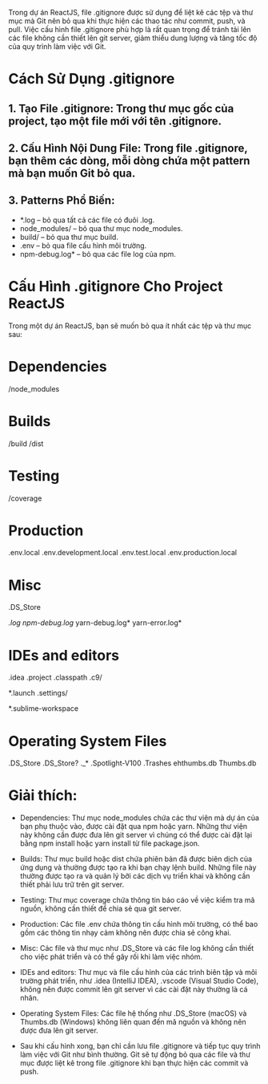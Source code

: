 Trong dự án ReactJS, file .gitignore được sử dụng để liệt kê các tệp và thư mục mà Git nên bỏ qua khi thực hiện các thao tác như commit, push, và pull. Việc cấu hình file .gitignore phù hợp là rất quan trọng để tránh tải lên các file không cần thiết lên git server, giảm thiểu dung lượng và tăng tốc độ của quy trình làm việc với Git.

# Cách Sử Dụng .gitignore
## 1. Tạo File .gitignore: Trong thư mục gốc của project, tạo một file mới với tên .gitignore.

## 2. Cấu Hình Nội Dung File: Trong file .gitignore, bạn thêm các dòng, mỗi dòng chứa một pattern mà bạn muốn Git bỏ qua.

## 3. Patterns Phổ Biến:

- *.log – bỏ qua tất cả các file có đuôi .log.
- node_modules/ – bỏ qua thư mục node_modules.
- build/ – bỏ qua thư mục build.
- .env – bỏ qua file cấu hình môi trường.
- npm-debug.log* – bỏ qua các file log của npm.
# Cấu Hình .gitignore Cho Project ReactJS
Trong một dự án ReactJS, bạn sẽ muốn bỏ qua ít nhất các tệp và thư mục sau:

# Dependencies
/node_modules

# Builds
/build
/dist

# Testing
/coverage

# Production
.env.local
.env.development.local
.env.test.local
.env.production.local

# Misc
.DS_Store

*.log
npm-debug.log*
yarn-debug.log*
yarn-error.log*

# IDEs and editors
.idea
.project
.classpath
.c9/

*.launch
.settings/

*.sublime-workspace

# Operating System Files
.DS_Store
.DS_Store?
._*
.Spotlight-V100
.Trashes
ehthumbs.db
Thumbs.db
# Giải thích:

- Dependencies: Thư mục node_modules chứa các thư viện mà dự án của bạn phụ thuộc vào, được cài đặt qua npm hoặc yarn. Những thư viện này không cần được đưa lên git server vì chúng có thể được cài đặt lại bằng npm install hoặc yarn install từ file package.json.

- Builds: Thư mục build hoặc dist chứa phiên bản đã được biên dịch của ứng dụng và thường được tạo ra khi bạn chạy lệnh build. Những file này thường được tạo ra và quản lý bởi các dịch vụ triển khai và không cần thiết phải lưu trữ trên git server.

- Testing: Thư mục coverage chứa thông tin báo cáo về việc kiểm tra mã nguồn, không cần thiết để chia sẻ qua git server.

- Production: Các file .env chứa thông tin cấu hình môi trường, có thể bao gồm các thông tin nhạy cảm không nên được chia sẻ công khai.

- Misc: Các file và thư mục như .DS_Store và các file log không cần thiết cho việc phát triển và có thể gây rối khi làm việc nhóm.

- IDEs and editors: Thư mục và file cấu hình của các trình biên tập và môi trường phát triển, như .idea (IntelliJ IDEA), .vscode (Visual Studio Code), không nên được commit lên git server vì các cài đặt này thường là cá nhân.

- Operating System Files: Các file hệ thống như .DS_Store (macOS) và Thumbs.db (Windows) không liên quan đến mã nguồn và không nên được đưa lên git server.

- Sau khi cấu hình xong, bạn chỉ cần lưu file .gitignore và tiếp tục quy trình làm việc với Git như bình thường. Git sẽ tự động bỏ qua các file và thư mục được liệt kê trong file .gitignore khi bạn thực hiện các commit và push.